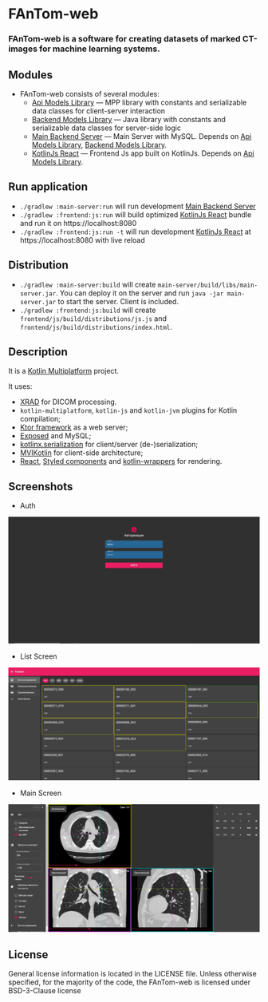 # FAnTom-web

### FAnTom-web is a software for creating datasets of marked CT-images for machine learning systems.

## Modules

* FAnTom-web consists of several modules:
  * [Api Models Library](api-models) &mdash; MPP library with constants and serializable data classes for client-server interaction
  * [Backend Models Library](api-models) &mdash; Java library with constants and serializable data classes for server-side logic
  * [Main Backend Server](main-server) &mdash; Main Server with MySQL. Depends on [Api Models Library](api-models), [Backend Models Library](api-models).
  * [KotlinJs React](frontend) &mdash; Frontend Js app built on KotlinJs. Depends on [Api Models Library](api-models).

## Run application

- `./gradlew :main-server:run` will run development [Main Backend Server](main-server)
- `./gradlew :frontend:js:run` will build optimized [KotlinJs React](frontend) bundle and run it on https://localhost:8080
- `./gradlew :frontend:js:run -t` will run development [KotlinJs React](frontend) at https://localhost:8080 with live reload
    
## Distribution

- `./gradlew :main-server:build` will create `main-server/build/libs/main-server.jar`. You can deploy it on the server and run `java -jar main-server.jar` to start the server. Client is included.
- `./gradlew :frontend:js:build` will create `frontend/js/build/distributions/js.js` and `frontend/js/build/distributions/index.html`.

## Description

It is a [Kotlin Multiplatform](https://kotlinlang.org/docs/reference/multiplatform.html) project.

It uses:
- [XRAD](https://github.com/Center-of-Diagnostics-and-Telemedicine/xrad) for DICOM processing.
- `kotlin-multiplatform`, `kotlin-js` and `kotlin-jvm` plugins for Kotlin compilation;
- [Ktor framework](https://ktor.io) as a web server;
- [Exposed](https://github.com/JetBrains/Exposed) and MySQL;
- [kotlinx.serialization](https://github.com/Kotlin/kotlinx.serialization) for client/server (de-)serialization;
- [MVIKotlin](https://github.com/arkivanov/MVIKotlin) for client-side architecture;
- [React](https://reactjs.org), [Styled components](https://www.styled-components.com) and [kotlin-wrappers](https://github.com/JetBrains/kotlin-wrappers) for rendering.

## Screenshots

* Auth

![Auth](media/auth.jpg)

* List Screen

![List Screen](media/list.png)

* Main Screen

![Main Screen](media/ct_mark_right.png)

## License

General license information is located in the LICENSE file.
Unless otherwise specified, for the majority of the code, the FAnTom-web is licensed under BSD-3-Clause license
